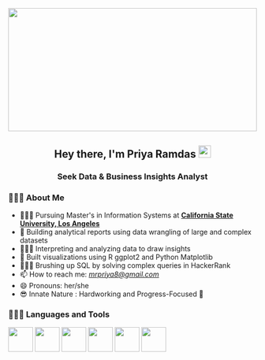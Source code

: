 <img src="https://geotg.com/large_hero_image2/" width="100%" height="250"> 
<h2 align="center">Hey there, I'm Priya Ramdas <img src="https://raw.githubusercontent.com/MartinHeinz/MartinHeinz/master/wave.gif" width="25px"></h2>
<h3 align="center"> Seek Data & Business Insights Analyst </h3>
<!-- <img width="300" align="left" height="320" src="images/2.png" height="175px"/> -->

### 👩🏻‍💻 About Me

- 👩🏻‍🏫 Pursuing Master's in Information Systems at **[California State University, Los Angeles](https://www.calstatela.edu/)**
- 👯 Building analytical reports using data wrangling of large and complex datasets
- 👩🏻‍🎨 Interpreting and analyzing data to draw insights 
- 🌱 Built visualizations using R ggplot2 and Python Matplotlib
- 🦹🏻‍♀️ Brushing up SQL by solving complex queries in HackerRank
- 📫 How to reach me: *mrpriya8@gmail.com*
- 😄 Pronouns: her/she
- 😎 Innate Nature : Hardworking and Progress-Focused 🎯

### 👩🏻‍💻 Languages and Tools

<div id="languages">
<span><img src="https://img.icons8.com/color/240/000000/python.png" height="50" width="50" /></span>
<span><img src="https://img.icons8.com/color/96/000000/tableau-software.png"  height="50" width="50" /></span>
<span><img src="https://img.icons8.com/color/240/000000/git.png" height="50" width="50" /></span>
<span><img src="https://img.icons8.com/color/240/000000/oracle-logo.png" height="50" width="50" /></span>
<span><img src="https://img.icons8.com/color/240/000000/mysql-logo.png" height="50" width="50" /></span>
<span><img src="https://img.icons8.com/windows/128/000000/r-project.png" height="50" width="50" /></span/>
<span><img src="https://img.icons8.com/color/144/000000/hadoop-distributed-file-system.png" height="50" width="50 /></span/>
<span><img src="https://img.icons8.com/color/144/000000/oracle-logo.png" height="50" width="50 /></span/>
<span><img src="https://www.java.com/en/"height="50" width="50 /></span/>
<span><img src="https://reactjs.org/"height="50" width="50 /></span/>
  
